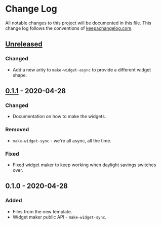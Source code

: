 # Change Log
All notable changes to this project will be documented in this file. This change log follows the conventions of [keepachangelog.com](http://keepachangelog.com/).

## [Unreleased]
### Changed
- Add a new arity to `make-widget-async` to provide a different widget shape.

## [0.1.1] - 2020-04-28
### Changed
- Documentation on how to make the widgets.

### Removed
- `make-widget-sync` - we're all async, all the time.

### Fixed
- Fixed widget maker to keep working when daylight savings switches over.

## 0.1.0 - 2020-04-28
### Added
- Files from the new template.
- Widget maker public API - `make-widget-sync`.

[Unreleased]: https://github.com/your-name/sim-clj/compare/0.1.1...HEAD
[0.1.1]: https://github.com/your-name/sim-clj/compare/0.1.0...0.1.1
